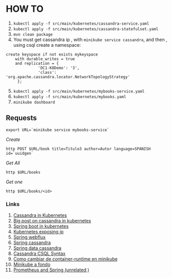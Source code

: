 # HOW TO
 
1. `kubectl apply -f src/main/kubernetes/cassandra-service.yaml`
2. `kubectl apply -f src/main/kubernetes/cassandra-statefulset.yaml`
3. `mvn clean package`
4. You must get cassandra ip , with `minikube service cassandra`, and then , using csql create a namespace:
```
create keyspace if not exists mykeyspace
    with durable_writes = true
	and replication = {
              'DC1-K8Demo': '3',
              'class': 'org.apache.cassandra.locator.NetworkTopologyStrategy'
     };
```

 
5. `kubectl apply -f src/main/kubernetes/mybooks-service.yaml`
6. `kubectl apply -f src/main/kubernetes/mybooks.yaml`
7. `minikube dashboard`

## Requests
```
export URL=`minikube service mybooks-service`
```
_Create_  
```
http POST $URL/book title=Titulo3 author=Autor language=SPANISH id=`uuidgen`
```
_Get All_
```
http $URL/books
```
_Get one_
```
http $URL/books/<id>
```
   
### Links
1. [Cassandra in Kubernetes](https://kubernetes.io/docs/tutorials/stateful-application/cassandra/)
2. [Big post on cassandra in kubernetes](https://blog.deimos.fr/2018/06/24/running-cassandra-on-kubernetes/)    
3. [Spring boot in kubernetes](https://www.baeldung.com/spring-boot-minikube)
4. [Kubernetes exposing ip](https://kubernetes.io/docs/tutorials/stateless-application/expose-external-ip-address/)
5. [Spring webflux](https://www.baeldung.com/spring-webflux)
6. [Spring cassandra](https://www.baeldung.com/spring-data-cassandra-tutorial)
7. [Spring data cassandra](https://docs.spring.io/spring-data/cassandra/docs/2.2.0.RC3/reference/html/)
8. [Cassandra CSQL Syntax](https://docs.datastax.com/en/archived/cql/3.3/cql/cql_reference/cqlCreateKeyspace.html)
9. [Como cambiar de container-runtime en minikube](https://cloudnative.mx/como-cambiar-de-container-runtime/)    
10. [Minikube a fondo](https://kubernetes.io/docs/setup/learning-environment/minikube/)
11. [Prometheus and Spring (unrelated )](https://docs.spring.io/spring-metrics/docs/current/public/prometheus)